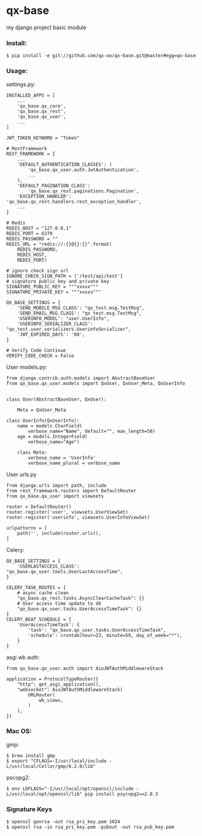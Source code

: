 # qx-base
my django project basic module

### Install:

    $ pip install -e git://github.com/qx-oo/qx-base.git@master#egg=qx-base

### Usage:

settings.py:

    INSTALLED_APPS = [
        ...
        'qx_base.qx_core',
        'qx_base.qx_rest',
        'qx_base.qx_user',
        ...
    ]

    JWT_TOKEN_KEYWORD = "Token"

    # RestFramework
    REST_FRAMEWORK = {
        ...
        'DEFAULT_AUTHENTICATION_CLASSES': (
            'qx_base.qx_user.auth.JwtAuthentication',
            ...
        ),
        'DEFAULT_PAGINATION_CLASS':
            'qx_base.qx_rest.paginations.Pagination',
        'EXCEPTION_HANDLER': 'qx_base.qx_rest.handlers.rest_exception_handler',
        ...
    }

    # Redis
    REDIS_HOST = "127.0.0.1"
    REDIS_PORT = 6379
    REDIS_PASSWORD = ""
    REDIS_URL = "redis://:{}@{}:{}".format(
        REDIS_PASSWORD,
        REDIS_HOST,
        REDIS_PORT)

    # ignore check sign url
    IGNORE_CHECK_SIGN_PATH = ['/test/api/test']
    # signature public key and private key
    SIGNATURE_PUBLIC_KEY = """xxxxx"""
    SIGNATURE_PRIVATE_KEY = """xxxxx"""

    QX_BASE_SETTINGS = {
        'SEND_MOBILE_MSG_CLASS': "qx_test.msg.TestMsg",
        'SEND_EMAIL_MSG_CLASS': "qx_test.msg.TestMsg",
        'USERINFO_MODEL': "user.UserInfo",
        'USERINFO_SERIALIZER_CLASS': "qx_test.user.serializers.UserinfoSerializer",
        'JWT_EXPIRED_DAYS': '60',
    }

    # Verify Code Continue
    VERIFY_CODE_CHECK = False

User models.py:

    from django.contrib.auth.models import AbstractBaseUser
    from qx_base.qx_user.models import QxUser, QxUser_Meta, QxUserInfo


    class User(AbstractBaseUser, QxUser):

        Meta = QxUser_Meta

    class UserInfo(QxUserInfo):
        name = models.CharField(
            verbose_name="Name", default="", max_length=50)
        age = models.IntegerField(
            verbose_name="Age")

        class Meta:
            verbose_name = 'UserInfo'
            verbose_name_plural = verbose_name

User urls.py

    from django.urls import path, include
    from rest_framework.routers import DefaultRouter
    from qx_base.qx_user import viewsets

    router = DefaultRouter()
    router.register('user', viewsets.UserViewSet)
    router.register('userinfo', viewsets.UserInfoViewSet)

    urlpatterns = [
        path('', include(router.urls)),
    ]


Celery:

    QX_BASE_SETTINGS = {
        'USERLASTACCESS_CLASS': "qx_base.qx_user.tools.UserLastAccessTime",
    }

    CELERY_TASK_ROUTES = {
        # async cache clean
        "qx_base.qx_rest.tasks.AsyncClearCacheTask": {}
        # User access time update to db
        "qx_base.qx_user.tasks.UserAccessTimeTask": {}
    }
    CELERY_BEAT_SCHEDULE = {
        'UserAccessTimeTask': {
            'task': "qx_base.qx_user.tasks.UserAccessTimeTask",
            'schedule': crontab(hour=23, minute=59, day_of_week="*"),
        }
    }


asgi wb auth:

    from qx_base.qx_user.auth import AioJWTAuthMiddlewareStack

    application = ProtocolTypeRouter({
        "http": get_asgi_application(),
        "websocket": AioJWTAuthMiddlewareStack(
            URLRouter(
                wb_views,
            )
        ),
    })


### Mac OS:

gmp:

    $ brew install gmp
    $ export "CFLAGS=-I/usr/local/include -L/usr/local/Cellar/gmp/6.2.0/lib"

pscopg2:

    $ env LDFLAGS="-I/usr/local/opt/openssl/include -L/usr/local/opt/openssl/lib" pip install psycopg2==2.8.3

### Signature Keys

    $ openssl genrsa -out rsa_pri_key.pem 1024
    $ openssl rsa -in rsa_pri_key.pem -pubout -out rsa_pub_key.pem